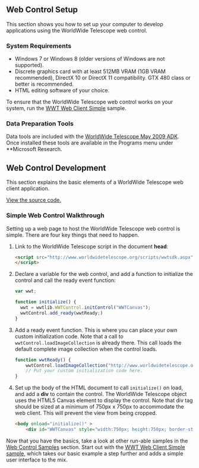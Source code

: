 ## Web Control Setup

This section shows you how to set up your computer to develop applications using the WorldWide Telescope web control.

### System Requirements

* Windows 7 or Windows 8 \(older versions of Windows are not supported\).
* Discrete graphics card with at least 512MB VRAM \(1GB VRAM recommended\), DirectX 10 or DirectX 11 compatibility. GTX 480 class or better is recommended.
* HTML editing software of your choice.

To ensure that the WorldWide Telescope web control works on your system, run the [WWT Web Client Simple](http://www.worldwidetelescope.org/docs/Samples/wwtwebclientsimpleUIHtml5.html) sample.

### Data Preparation Tools

Data tools are included with the [WorldWide Telescope May 2009 ADK](http://research.microsoft.com/en-us/collaboration/wwt-ap/resources.aspx). Once installed these tools are available in the Programs menu under \*\*Microsoft Research.

## Web Control Development

This section explains the basic elements of a WorldWide Telescope web client application.

[View the source code.](http://wwt.thewebkid.com/docs/Samples/displaycode.htm?codeExample=WWTWebClientSimpleHtml5.html)

### Simple Web Control Walkthrough

Setting up a web page to host the WorldWide Telescope web control is simple. There are four key things that need to happen.

1. Link to the WorldWide Telescope script in the document **head**:

   ```html
   <script src="http://www.worldwidetelescope.org/scripts/wwtsdk.aspx" type="text/javascript">
   </script>
   ```

2. Declare a variable for the web control, and add a function to initialize the control and call the ready event function:

   ```js
   var wwt;

   function initialize() {
     wwt = wwtlib.WWTControl.initControl("WWTCanvas");
     wwtControl.add_ready(wwtReady;)
   }
   ```

3. Add a ready event function. This is where you can place your own custom initialization code. Note that a call to `wwtControl.loadImageCollection` is already there. This call loads the default complete image collection when the control loads.

   ```js
   function wwtReady() {
       wwtControl.loadImageCollection("http://www.worldwidetelescope.org/COMPLETE/wwtcomplete.wtml");
       // Put your custom initialization code here.
   }
   ```

4. Set up the body of the HTML document to call `initialize()` on load, and add a **div** to contain the control. The WorldWide Telescope object uses the HTML5 Canvas element to display the control. Note that div tag should be sized at a minimum of 750px x 750px to accommodate the web client. This will prevent the view from being cropped.

   ```html
   <body onload="initialize()" >
       <div id="WWTCanvas" style="width:750px; height:750px; border-style: none; border-width: 0px;">
   ```

Now that you have the basics, take a look at other run-able samples in the [Web Control Samples](webcontrolobjects.md#web-control-samples) section. Start out with the [WWT Web Client Simple sample](http://www.worldwidetelescope.org/docs/worldwidetelescopewebcontrolscriptreference.html#WWTWebClientSimple), which takes our basic example a step further and adds a simple user interface to the mix.

